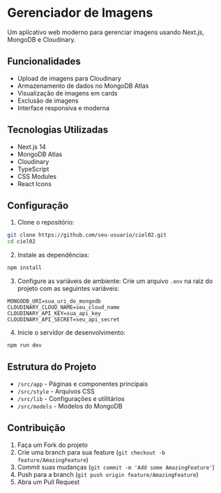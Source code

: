 # Gerenciador de Imagens

Um aplicativo web moderno para gerenciar imagens usando Next.js, MongoDB e Cloudinary.

## Funcionalidades

- Upload de imagens para Cloudinary
- Armazenamento de dados no MongoDB Atlas
- Visualização de imagens em cards
- Exclusão de imagens
- Interface responsiva e moderna

## Tecnologias Utilizadas

- Next.js 14
- MongoDB Atlas
- Cloudinary
- TypeScript
- CSS Modules
- React Icons

## Configuração

1. Clone o repositório:
```bash
git clone https://github.com/seu-usuario/ciel02.git
cd ciel02
```

2. Instale as dependências:
```bash
npm install
```

3. Configure as variáveis de ambiente:
Crie um arquivo `.env` na raiz do projeto com as seguintes variáveis:
```env
MONGODB_URI=sua_uri_do_mongodb
CLOUDINARY_CLOUD_NAME=seu_cloud_name
CLOUDINARY_API_KEY=sua_api_key
CLOUDINARY_API_SECRET=seu_api_secret
```

4. Inicie o servidor de desenvolvimento:
```bash
npm run dev
```

## Estrutura do Projeto

- `/src/app` - Páginas e componentes principais
- `/src/style` - Arquivos CSS
- `/src/lib` - Configurações e utilitários
- `/src/models` - Modelos do MongoDB

## Contribuição

1. Faça um Fork do projeto
2. Crie uma branch para sua feature (`git checkout -b feature/AmazingFeature`)
3. Commit suas mudanças (`git commit -m 'Add some AmazingFeature'`)
4. Push para a branch (`git push origin feature/AmazingFeature`)
5. Abra um Pull Request
